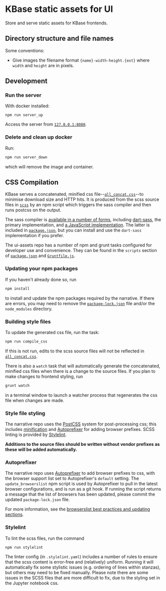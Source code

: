 # KBase static assets for UI

Store and serve static assets for KBase frontends.

## Directory structure and file names

Some conventions:

- Give images the filename format `{name}-width-height.{ext}` where `width` and `height` are in pixels.

## Development

### Run the server

With docker installed:

```
npm run server_up
```

Access the server from [`127.0.0.1:8080`](http://127.0.0.1:8080).

### Delete and clean up docker

Run:

```sh
npm run server_down
```

which will remove the image and container.

## CSS Compilation

KBase serves a concatenated, minified css file--[`all_concat.css`](assets/css/all_concat.css)--to minimise download size and HTTP hits. It is produced from the scss source files in [`scss`](scss) by an npm script which triggers the sass compiler and then runs postcss on the output.

The sass compiler is [available in a number of forms](https://sass-lang.com/dart-sass/), including [dart-sass](https://github.com/sass/dart-sass), the primary implementation, and [a JavaScript implementation](https://www.npmjs.com/package/sass). The latter is included in [`package.json`](package.json), but you can install and use the `dart-sass` implementation if you prefer.

The ui-assets repo has a number of npm and grunt tasks configured for developer use and convenience. They can be found in the `scripts` section of [`package.json`](package.json) and [`Gruntfile.js`](Gruntfile.js).

### Updating your npm packages

If you haven't already done so, run

```sh
npm install
```

to install and update the npm packages required by the narrative. If there are errors, you may need to remove the [`package-lock.json`](package-lock.json) file and/or the `node_modules` directory.

### Building style files

To update the generated css file, run the task:

```sh
npm run compile_css
```

If this is not run, edits to the scss source files will not be reflected in [`all_concat.css`](assets/css/all_concat.css).

There is also a `watch` task that will automatically generate the concatenated, minified css files when there is a change to the source files. If you plan to make changes to frontend styling, run

```sh
grunt watch
```

in a terminal window to launch a watcher process that regenerates the css file when changes are made.

### Style file styling

The narrative repo uses the [PostCSS](https://github.com/postcss/postcss) system for post-processing css; this includes [minification](https://cssnano.github.io/cssnano/) and [Autoprefixer](https://github.com/postcss/autoprefixer) for adding browser prefixes. SCSS linting is provided by [Stylelint](https://stylelint.io).

**Additions to the source files should be written without vendor prefixes as these will be added automatically.**

### Autoprefixer

The narrative repo uses [Autoprefixer](https://github.com/postcss/autoprefixer) to add browser prefixes to css, with the browser support list set to Autoprefixer's `default` setting. The `update_browserslist` npm script is used by Autoprefixer to pull in the latest browser configurations, and is run as a git hook. If running the script returns a message that the list of browsers has been updated, please commit the updated `package-lock.json` file.

For more information, see the [browserslist best practices and updating sections](https://github.com/browserslist/browserslist#best-practices).

### Stylelint

To lint the scss files, run the command

```
npm run stylelint
```

The linter config (in `.stylelint.yaml`) includes a number of rules to ensure that the scss content is error-free and (relatively) uniform. Running it will automatically fix some stylistic issues (e.g. ordering of lines within stanzas), but others may need to be fixed manually. Please note there are some issues in the SCSS files that are more difficult to fix, due to the styling set in the Jupyter notebook css.
